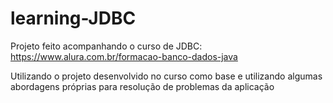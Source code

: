 ﻿# learning-JDBC
 Projeto feito acompanhando o curso de JDBC: 
 https://www.alura.com.br/formacao-banco-dados-java

Utilizando o projeto desenvolvido no curso como base e utilizando algumas abordagens próprias para resolução de problemas da aplicação
